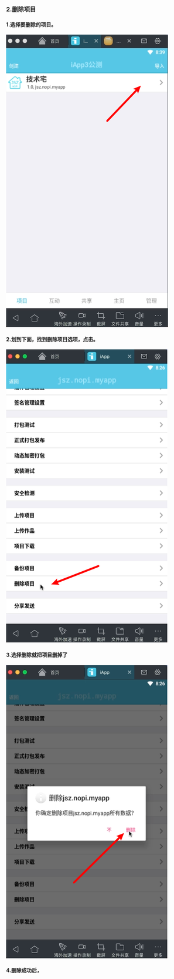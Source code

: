### 2.删除项目

#### 1.选择要删除的项目。
![title](https://raw.githubusercontent.com/JSZNopi/JSZImage/master/gitnote/2019/10/31/0-1572525620425.png)

#### 2.划到下面，找到删除项目选项，点击。
![title](https://raw.githubusercontent.com/JSZNopi/JSZImage/master/gitnote/2019/10/31/1-1572525675878.png)

#### 3.选择删除就把项目删掉了
![title](https://raw.githubusercontent.com/JSZNopi/JSZImage/master/gitnote/2019/10/31/2-1572525718292.png)

#### 4.删除成功后，